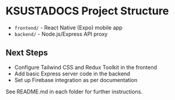 # KSUSTADOCS Project Structure

- `frontend/` - React Native (Expo) mobile app
- `backend/` - Node.js/Express API proxy

## Next Steps
- Configure Tailwind CSS and Redux Toolkit in the frontend
- Add basic Express server code in the backend
- Set up Firebase integration as per documentation

See README.md in each folder for further instructions.
